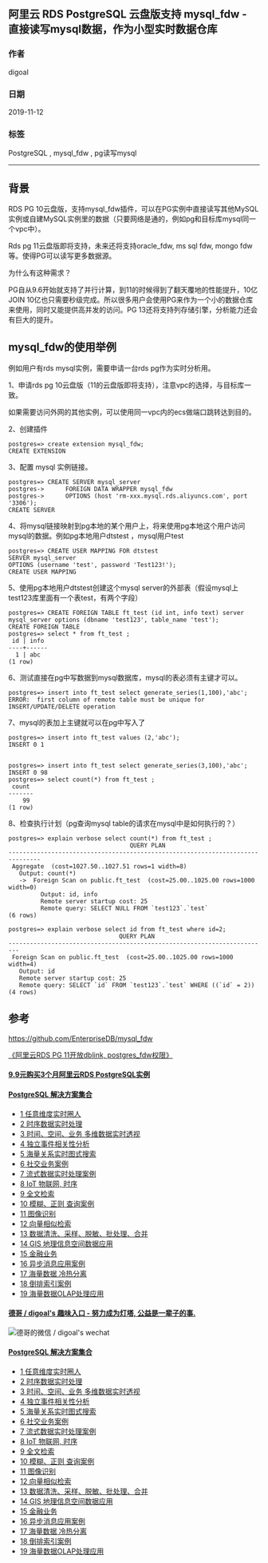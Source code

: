 ## 阿里云 RDS PostgreSQL 云盘版支持 mysql_fdw - 直接读写mysql数据，作为小型实时数据仓库  
                                                                                               
### 作者                                                      
digoal                                                                                               
                                                                                               
### 日期                                                                                               
2019-11-12                                                                                            
                                                                                               
### 标签                                                                                               
PostgreSQL , mysql_fdw , pg读写mysql  
                                                                                               
----                                                                                               
                                                                                               
## 背景          
RDS PG 10云盘版，支持mysql_fdw插件，可以在PG实例中直接读写其他MySQL实例或自建MySQL实例里的数据（只要网络是通的，例如pg和目标库mysql同一个vpc中）。  
  
Rds pg 11云盘版即将支持，未来还将支持oracle_fdw, ms sql fdw, mongo fdw等。使得PG可以读写更多数据源。  
  
为什么有这种需求？  
  
PG自从9.6开始就支持了并行计算，到11的时候得到了翻天覆地的性能提升，10亿JOIN 10亿也只需要秒级完成。所以很多用户会使用PG来作为一个小的数据仓库来使用，同时又能提供高并发的访问。PG 13还将支持列存储引擎，分析能力还会有巨大的提升。  
  
## mysql_fdw的使用举例  
例如用户有rds mysql实例，需要申请一台rds pg作为实时分析用。  
  
1、申请rds pg 10云盘版（11的云盘版即将支持），注意vpc的选择，与目标库一致。  
  
如果需要访问外网的其他实例，可以使用同一vpc内的ecs做端口跳转达到目的。  
  
2、创建插件  
  
```  
postgres=> create extension mysql_fdw;  
CREATE EXTENSION  
```  
  
3、配置 mysql 实例链接。  
  
```  
postgres=> CREATE SERVER mysql_server  
postgres->      FOREIGN DATA WRAPPER mysql_fdw  
postgres->      OPTIONS (host 'rm-xxx.mysql.rds.aliyuncs.com', port '3306');  
CREATE SERVER  
```  
  
4、将mysql链接映射到pg本地的某个用户上，将来使用pg本地这个用户访问mysql的数据。例如pg本地用户dtstest ，mysql用户test   
  
```  
postgres=> CREATE USER MAPPING FOR dtstest   
SERVER mysql_server  
OPTIONS (username 'test', password 'Test123!');  
CREATE USER MAPPING  
```  
  
5、使用pg本地用户dtstest创建这个mysql server的外部表（假设mysql上test123库里面有一个表test，有两个字段）  
  
```  
postgres=> CREATE FOREIGN TABLE ft_test (id int, info text) server mysql_server options (dbname 'test123', table_name 'test');  
CREATE FOREIGN TABLE  
postgres=> select * from ft_test ;  
 id | info   
----+------  
  1 | abc  
(1 row)  
```  
  
6、测试直接在pg中写数据到mysql数据库，mysql的表必须有主键才可以。  
  
```  
postgres=> insert into ft_test select generate_series(1,100),'abc';  
ERROR:  first column of remote table must be unique for INSERT/UPDATE/DELETE operation  
```  
  
7、mysql的表加上主键就可以在pg中写入了  
  
```  
postgres=> insert into ft_test values (2,'abc');  
INSERT 0 1  
  
  
postgres=> insert into ft_test select generate_series(3,100),'abc';  
INSERT 0 98  
postgres=> select count(*) from ft_test ;  
 count   
-------  
    99  
(1 row)  
```  
  
8、检查执行计划（pg查询mysql table的请求在mysql中是如何执行的？）  
  
```  
postgres=> explain verbose select count(*) from ft_test ;  
                                  QUERY PLAN                                     
-------------------------------------------------------------------------------  
 Aggregate  (cost=1027.50..1027.51 rows=1 width=8)  
   Output: count(*)  
   ->  Foreign Scan on public.ft_test  (cost=25.00..1025.00 rows=1000 width=0)  
         Output: id, info  
         Remote server startup cost: 25  
         Remote query: SELECT NULL FROM `test123`.`test`  
(6 rows)  
  
postgres=> explain verbose select id from ft_test where id=2;  
                               QUERY PLAN                                  
-------------------------------------------------------------------------  
 Foreign Scan on public.ft_test  (cost=25.00..1025.00 rows=1000 width=4)  
   Output: id  
   Remote server startup cost: 25  
   Remote query: SELECT `id` FROM `test123`.`test` WHERE ((`id` = 2))  
(4 rows)  
```  
  
## 参考  
https://github.com/EnterpriseDB/mysql_fdw  
    
[《阿里云RDS PG 11开放dblink, postgres_fdw权限》](../201910/20191023_01.md)  
  
  
  
  
  
  
  
  
  
  
  
  
  
  
  
  
  
  
  
  
  
  
  
  
  
  
  
  
#### [9.9元购买3个月阿里云RDS PostgreSQL实例](https://www.aliyun.com/database/postgresqlactivity "57258f76c37864c6e6d23383d05714ea")
  
  
#### [PostgreSQL 解决方案集合](https://yq.aliyun.com/topic/118 "40cff096e9ed7122c512b35d8561d9c8")
- [1 任意维度实时圈人](https://yq.aliyun.com/topic/118 "40cff096e9ed7122c512b35d8561d9c8")
- [2 时序数据实时处理](https://yq.aliyun.com/topic/118 "40cff096e9ed7122c512b35d8561d9c8")
- [3 时间、空间、业务 多维数据实时透视](https://yq.aliyun.com/topic/118 "40cff096e9ed7122c512b35d8561d9c8")
- [4 独立事件相关性分析](https://yq.aliyun.com/topic/118 "40cff096e9ed7122c512b35d8561d9c8")
- [5 海量关系实时图式搜索](https://yq.aliyun.com/topic/118 "40cff096e9ed7122c512b35d8561d9c8")
- [6 社交业务案例](https://yq.aliyun.com/topic/118 "40cff096e9ed7122c512b35d8561d9c8")
- [7 流式数据实时处理案例](https://yq.aliyun.com/topic/118 "40cff096e9ed7122c512b35d8561d9c8")
- [8 IoT 物联网, 时序](https://yq.aliyun.com/topic/118 "40cff096e9ed7122c512b35d8561d9c8")
- [9 全文检索](https://yq.aliyun.com/topic/118 "40cff096e9ed7122c512b35d8561d9c8")
- [10 模糊、正则 查询案例](https://yq.aliyun.com/topic/118 "40cff096e9ed7122c512b35d8561d9c8")
- [11 图像识别](https://yq.aliyun.com/topic/118 "40cff096e9ed7122c512b35d8561d9c8")
- [12 向量相似检索](https://yq.aliyun.com/topic/118 "40cff096e9ed7122c512b35d8561d9c8")
- [13 数据清洗、采样、脱敏、批处理、合并](https://yq.aliyun.com/topic/118 "40cff096e9ed7122c512b35d8561d9c8")
- [14 GIS 地理信息空间数据应用](https://yq.aliyun.com/topic/118 "40cff096e9ed7122c512b35d8561d9c8")
- [15 金融业务](https://yq.aliyun.com/topic/118 "40cff096e9ed7122c512b35d8561d9c8")
- [16 异步消息应用案例](https://yq.aliyun.com/topic/118 "40cff096e9ed7122c512b35d8561d9c8")
- [17 海量数据 冷热分离](https://yq.aliyun.com/topic/118 "40cff096e9ed7122c512b35d8561d9c8")
- [18 倒排索引案例](https://yq.aliyun.com/topic/118 "40cff096e9ed7122c512b35d8561d9c8")
- [19 海量数据OLAP处理应用](https://yq.aliyun.com/topic/118 "40cff096e9ed7122c512b35d8561d9c8")
  
  
#### [德哥 / digoal's 趣味入口 - 努力成为灯塔, 公益是一辈子的事.](https://github.com/digoal/blog/blob/master/README.md "22709685feb7cab07d30f30387f0a9ae")
  
  
![德哥的微信 / digoal's wechat](../pic/digoal_weixin.jpg "f7ad92eeba24523fd47a6e1a0e691b59")
  
  
#### [PostgreSQL 解决方案集合](https://yq.aliyun.com/topic/118 "40cff096e9ed7122c512b35d8561d9c8")
- [1 任意维度实时圈人](https://yq.aliyun.com/topic/118 "40cff096e9ed7122c512b35d8561d9c8")
- [2 时序数据实时处理](https://yq.aliyun.com/topic/118 "40cff096e9ed7122c512b35d8561d9c8")
- [3 时间、空间、业务 多维数据实时透视](https://yq.aliyun.com/topic/118 "40cff096e9ed7122c512b35d8561d9c8")
- [4 独立事件相关性分析](https://yq.aliyun.com/topic/118 "40cff096e9ed7122c512b35d8561d9c8")
- [5 海量关系实时图式搜索](https://yq.aliyun.com/topic/118 "40cff096e9ed7122c512b35d8561d9c8")
- [6 社交业务案例](https://yq.aliyun.com/topic/118 "40cff096e9ed7122c512b35d8561d9c8")
- [7 流式数据实时处理案例](https://yq.aliyun.com/topic/118 "40cff096e9ed7122c512b35d8561d9c8")
- [8 IoT 物联网, 时序](https://yq.aliyun.com/topic/118 "40cff096e9ed7122c512b35d8561d9c8")
- [9 全文检索](https://yq.aliyun.com/topic/118 "40cff096e9ed7122c512b35d8561d9c8")
- [10 模糊、正则 查询案例](https://yq.aliyun.com/topic/118 "40cff096e9ed7122c512b35d8561d9c8")
- [11 图像识别](https://yq.aliyun.com/topic/118 "40cff096e9ed7122c512b35d8561d9c8")
- [12 向量相似检索](https://yq.aliyun.com/topic/118 "40cff096e9ed7122c512b35d8561d9c8")
- [13 数据清洗、采样、脱敏、批处理、合并](https://yq.aliyun.com/topic/118 "40cff096e9ed7122c512b35d8561d9c8")
- [14 GIS 地理信息空间数据应用](https://yq.aliyun.com/topic/118 "40cff096e9ed7122c512b35d8561d9c8")
- [15 金融业务](https://yq.aliyun.com/topic/118 "40cff096e9ed7122c512b35d8561d9c8")
- [16 异步消息应用案例](https://yq.aliyun.com/topic/118 "40cff096e9ed7122c512b35d8561d9c8")
- [17 海量数据 冷热分离](https://yq.aliyun.com/topic/118 "40cff096e9ed7122c512b35d8561d9c8")
- [18 倒排索引案例](https://yq.aliyun.com/topic/118 "40cff096e9ed7122c512b35d8561d9c8")
- [19 海量数据OLAP处理应用](https://yq.aliyun.com/topic/118 "40cff096e9ed7122c512b35d8561d9c8")
  
